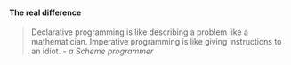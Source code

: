 #### The real difference

> Declarative programming is like describing a problem like a mathematician. Imperative programming is like giving instructions to an idiot. - *a Scheme programmer*
